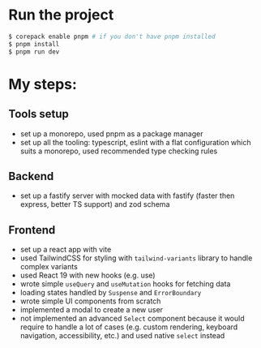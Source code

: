 # Run the project

```bash
$ corepack enable pnpm # if you don't have pnpm installed
$ pnpm install
$ pnpm run dev
```

# My steps:

## Tools setup
- set up a monorepo, used pnpm as a package manager
- set up all the tooling: typescript, eslint with a flat configuration which suits a monorepo, used recommended type checking rules

## Backend
- set up a fastify server with mocked data with fastify (faster then express, better TS support) and zod schema

## Frontend
- set up a react app with vite
- used TailwindCSS for styling with `tailwind-variants` library to handle complex variants
- used React 19 with new hooks (e.g. use)
- wrote simple `useQuery` and `useMutation` hooks for fetching data
- loading states handled by `Suspense` and `ErrorBoundary`
- wrote simple UI components from scratch
- implemented a modal to create a new user
- not implemented an advanced `Select` component because it would require to handle a lot of cases (e.g. custom rendering, keyboard navigation, accessibility, etc.) and used native `select` instead
